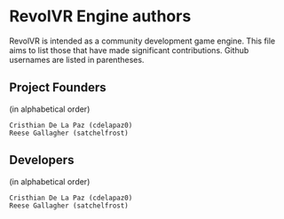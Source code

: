 # RevolVR Engine authors

RevolVR is intended as a community development game engine. This file aims to list those that have made significant contributions. Github usernames are listed in parentheses.

## Project Founders

(in alphabetical order)

    Cristhian De La Paz (cdelapaz0)
    Reese Gallagher (satchelfrost)

## Developers

(in alphabetical order)

    Cristhian De La Paz (cdelapaz0)
    Reese Gallagher (satchelfrost)
